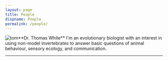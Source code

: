 ```yaml
---
layout: page
title: People
dispname: People
permalink: /people/
---
```

<div>
<img src="{{ site.baseurl }}/assets/blog/tom.jpg" title="tom" class="profile" style="float:left;">
**Dr. Thomas White**  
I'm an evolutionary biologist with an interest in using non-model invertebrates to answer basic questions of animal behaviour, sensory ecology, and communication.
<hr>
</div>  